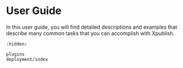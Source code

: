 # User Guide

In this user guide, you will find detailed descriptions and examples that describe many common tasks that you can accomplish with Xpublish.

```{toctree}
:hidden:

plugins
deployment/index
```
